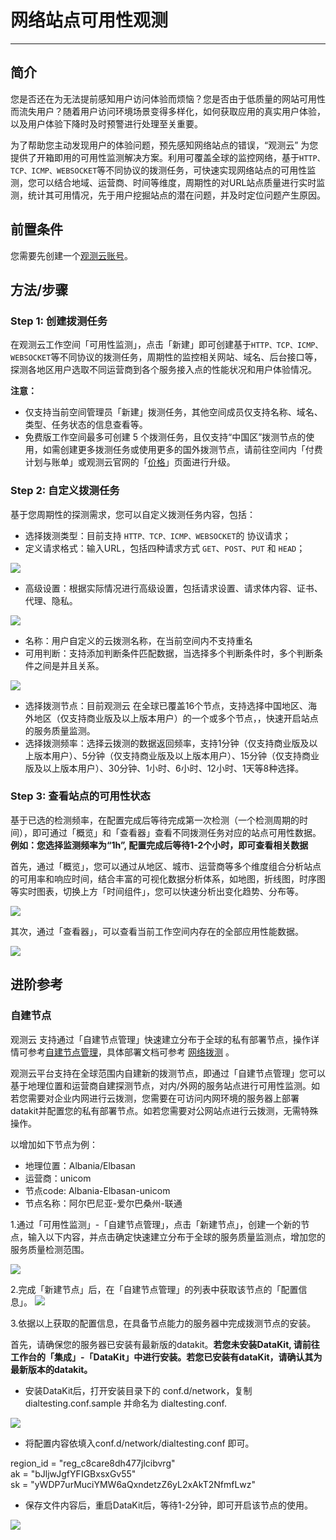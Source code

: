 # 网络站点可用性观测
---

## 简介

您是否还在为无法提前感知用户访问体验而烦恼？您是否由于低质量的网站可用性而流失用户？随着用户访问环境场景变得多样化，如何获取应用的真实用户体验，以及用户体验下降时及时预警进行处理至关重要。

为了帮助您主动发现用户的体验问题，预先感知网络站点的错误，“观测云” 为您提供了开箱即用的可用性监测解决方案。利用可覆盖全球的监控网络，基于`HTTP、TCP、ICMP、WEBSOCKET`等不同协议的拨测任务，可快速实现网络站点的可用性监测，您可以结合地域、运营商、时间等维度，周期性的对URL站点质量进行实时监测，统计其可用情况，先于用户挖掘站点的潜在问题，并及时定位问题产生原因。

## 前置条件

您需要先创建一个[观测云账号](https://www.guance.com/)。

## 方法/步骤

### Step 1: 创建拨测任务

在观测云工作空间「可用性监测」，点击「新建」即可创建基于`HTTP、TCP、ICMP、WEBSOCKET`等不同协议的拨测任务，周期性的监控相关网站、域名、后台接口等，探测各地区用户选取不同运营商到各个服务接入点的性能状况和用户体验情况。

**注意：**

- 仅支持当前空间管理员「新建」拨测任务，其他空间成员仅支持名称、域名、类型、任务状态的信息查看等。
- 免费版工作空间最多可创建 5 个拨测任务，且仅支持“中国区”拨测节点的使用，如需创建更多拨测任务或使用更多的国外拨测节点，请前往空间内「付费计划与账单」或观测云官网的「[价格](https://www.dataflux.cn/billing)」页面进行升级。

### Step 2: 自定义拨测任务

基于您周期性的探测需求，您可以自定义拨测任务内容，包括：

- 选择拨测类型：目前支持 `HTTP、TCP、ICMP、WEBSOCKET`的 协议请求；
- 定义请求格式：输入URL，包括四种请求方式 `GET`、`POST`、`PUT` 和 `HEAD`；

![](../img/w1.png)

- 高级设置：根据实际情况进行高级设置，包括请求设置、请求体内容、证书、代理、隐私。

![](../img/w2.png)

- 名称：用户自定义的云拨测名称，在当前空间内不支持重名
- 可用判断：支持添加判断条件匹配数据，当选择多个判断条件时，多个判断条件之间是并且关系。

![](../img/w3.png)

- 选择拨测节点：目前观测云 在全球已覆盖16个节点，支持选择中国地区、海外地区（仅支持商业版及以上版本用户）的一个或多个节点，，快速开启站点的服务质量监测。
- 选择拨测频率：选择云拨测的数据返回频率，支持1分钟（仅支持商业版及以上版本用户）、5分钟（仅支持商业版及以上版本用户）、15分钟（仅支持商业版及以上版本用户）、30分钟、1小时、6小时、12小时、1天等8种选择。

### Step 3: 查看站点的可用性状态

基于已选的检测频率，在配置完成后等待完成第一次检测（一个检测周期的时间），即可通过「概览」和「查看器」查看不同拨测任务对应的站点可用性数据。**例如：您选择监测频率为“1h”, 配置完成后等待1-2个小时，即可查看相关数据**

首先，通过「概览」，您可以通过从地区、城市、运营商等多个维度组合分析站点的可用率和响应时间，结合丰富的可视化数据分析体系，如地图，折线图，时序图等实时图表，切换上方「时间组件」，您可以快速分析出变化趋势、分布等。

![](../img/w4.png)

其次，通过「查看器」，可以查看当前工作空间内存在的全部应用性能数据。

![](../img/w5.png)

## 进阶参考

### 自建节点

观测云 支持通过「自建节点管理」快速建立分布于全球的私有部署节点，操作详情可参考[自建节点管理](../../usability-monitoring/self-node.md)，具体部署文档可参考 [网络拨测](../../integrations/dialtesting.md) 。<br />

观测云平台支持在全球范围内自建新的拨测节点，即通过「自建节点管理」您可以基于地理位置和运营商自建探测节点，对内/外网的服务站点进行可用性监测。如若您需要对企业内网进行云拨测，您需要在可访问内网环境的服务器上部署datakit并配置您的私有部署节点。如若您需要对公网站点进行云拨测，无需特殊操作。

以增加如下节点为例：

- 地理位置：Albania/Elbasan
- 运营商：unicom
- 节点code: Albania-Elbasan-unicom
- 节点名称：阿尔巴尼亚-爱尔巴桑州-联通

1.通过「可用性监测」-「自建节点管理」，点击「新建节点」，创建一个新的节点，输入以下内容，并点击确定快速建立分布于全球的服务质量监测点，增加您的服务质量检测范围。

![](../img/w6.png)

2.完成「新建节点」后，在「自建节点管理」的列表中获取该节点的「配置信息」。
![](../img/w7.png)

3.依据以上获取的配置信息，在具备节点能力的服务器中完成拨测节点的安装。

首先，请确保您的服务器已安装有最新版的datakit。**若您未安装DataKit, 请前往工作台的「集成」-「DataKit」中进行安装。若您已安装有dataKit，请确认其为最新版本的datakit。**

- 安装DataKit后，打开安装目录下的 conf.d/network，复制dialtesting.conf.sample 并命名为 dialtesting.conf. 

![](../img/w8.png)

- 将配置内容依填入conf.d/network/dialtesting.conf 即可。

region_id = "reg_c8care8dh477jlcibvrg"<br />ak = "bJljwJgfYFIGBxsxGv55"<br />sk = "yWDP7urMuciYMW6aQxndetzZ6yL2xAkT2NfmfLwz"

- 保存文件内容后，重启DataKit后，等待1-2分钟，即可开启该节点的使用。

![](../img/w9.png)
